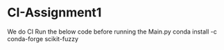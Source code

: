 # CI-Assignment1
We do CI
Run the below code before running the Main.py
conda install -c conda-forge scikit-fuzzy
